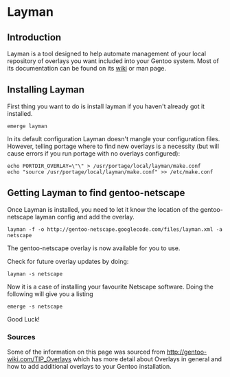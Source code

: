 # Layman #

## Introduction ##
Layman is a tool designed to help automate management of your local repository of overlays you want included into your Gentoo system. Most of its documentation can be found on its [wiki](http://projects.gunnarwrobel.de/scripts/wiki/layman) or man page.

## Installing Layman ##
First thing you want to do is install layman if you haven't already got it installed.
```
emerge layman
```

In its default configuration Layman doesn't mangle your configuration files. However, telling portage where to find new overlays is a necessity (but will cause errors if you run portage with no overlays configured):
```
echo PORTDIR_OVERLAY=\"\" > /usr/portage/local/layman/make.conf
echo "source /usr/portage/local/layman/make.conf" >> /etc/make.conf
```

## Getting Layman to find gentoo-netscape ##
Once Layman is installed, you need to let it know the location of the gentoo-netscape layman config and add the overlay.
```
layman -f -o http://gentoo-netscape.googlecode.com/files/layman.xml -a netscape
```
The gentoo-netscape overlay is now available for you to use.

Check for future overlay updates by doing:
```
layman -s netscape
```
Now it is a case of installing your favourite Netscape software.  Doing the following will give you a listing
```
emerge -s netscape
```
Good Luck!

### Sources ###
Some of the information on this page was sourced from http://gentoo-wiki.com/TIP_Overlays which has more detail about Overlays in general and how to add additional overlays to your Gentoo installation.